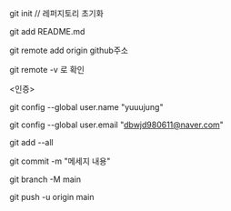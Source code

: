 git init // 레퍼지토리 초기화

git add README.md


git remote add origin github주소

git remote -v 로 확인

<인증>

git config --global user.name "yuuujung"

git config --global user.email "dbwjd980611@naver.com"

git add --all

git commit -m "메세지 내용"

git branch -M main

git push -u origin main

